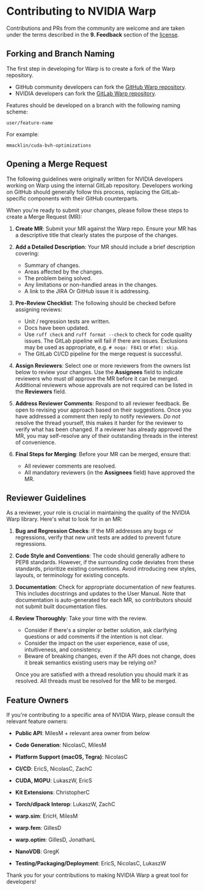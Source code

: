 # Contributing to NVIDIA Warp

Contributions and PRs from the community are welcome and are taken under the
terms described in the **9. Feedback** section of the [license](LICENSE.md).

## Forking and Branch Naming

The first step in developing for Warp is to create a fork of the Warp repository.

- GitHub community developers can fork the [GitHub Warp repository](https://github.com/NVIDIA/warp).
- NVIDIA developers can fork the [GitLab Warp repository](https://gitlab-master.nvidia.com/omniverse/warp).

Features should be developed on a branch with the following naming scheme:

    user/feature-name

For example:

    mmacklin/cuda-bvh-optimizations

## Opening a Merge Request

The following guidelines were originally written for NVIDIA developers
working on Warp using the internal GitLab repository. Developers working
on GitHub should generally follow this process, replacing the GitLab-specific
components with their GitHub counterparts.

When you're ready to submit your changes, please follow these steps to create a Merge Request (MR):

1. **Create MR**: Submit your MR against the Warp repo.
Ensure your MR has a descriptive title that clearly states the purpose of the changes.

2. **Add a Detailed Description**: Your MR should include a brief description covering:
   - Summary of changes.
   - Areas affected by the changes.
   - The problem being solved.
   - Any limitations or non-handled areas in the changes.
   - A link to the JIRA Or GitHub issue it is addressing.

3. **Pre-Review Checklist**: The following should be checked before assigning reviews:
   - Unit / regression tests are written.
   - Docs have been updated.
   - Use `ruff check` and `ruff format --check` to check for code quality issues.
     The GitLab pipeline will fail if there are issues.
     Exclusions may be used as appropriate, e.g. `# noqa: F841` or `#fmt: skip`.
   - The GitLab CI/CD pipeline for the merge request is successful.

4. **Assign Reviewers**: Select one or more reviewers from the owners list below to review your changes.
Use the **Assignees** field to indicate reviewers who must _all_ approve the MR before it can be merged.
Additional reviewers whose approvals are not required can be listed in the **Reviewers** field.

5. **Address Reviewer Comments**: Respond to all reviewer feedback. Be open to revising your approach based on their suggestions.
Once you have addressed a comment then reply to notify reviewers.
_Do not_ resolve the thread yourself, this makes it harder for the reviewer to verify what has been changed.
If a reviewer has already approved the MR, you may self-resolve any of their outstanding threads in the interest of convenience.

6. **Final Steps for Merging**: Before your MR can be merged, ensure that:
   - All reviewer comments are resolved.
   - All mandatory reviewers (in the **Assignees** field) have approved the MR.

## Reviewer Guidelines

As a reviewer, your role is crucial in maintaining the quality of the NVIDIA Warp library. Here's what to look for in an MR:

1. **Bug and Regression Checks**: If the MR addresses any bugs or regressions, verify that new unit tests are added to prevent future regressions.

2. **Code Style and Conventions**: The code should generally adhere to PEP8 standards. However, if the surrounding code deviates from these standards, prioritize existing conventions. Avoid introducing new styles, layouts, or terminology for existing concepts.

3. **Documentation**: Check for appropriate documentation of new features. This includes docstrings and updates to the User Manual. Note that documentation is auto-generated for each MR, so contributors should not submit built documentation files.

4. **Review Thoroughly**: Take your time with the review.
   - Consider if there's a simpler or better solution, ask clarifying questions or add comments if the intention is not clear.
   - Consider the impact on the user experience, ease of use, intuitiveness, and consistency.
   - Beware of breaking changes, even if the API does not change, does it break semantics existing users may be relying on?

   Once you are satisfied with a thread resolution you should mark it as resolved. All threads must be resolved for the MR to be merged.

## Feature Owners

If you're contributing to a specific area of NVIDIA Warp, please consult the relevant feature owners:

- **Public API**: MilesM + relevant area owner from below
  
- **Code Generation**: NicolasC, MilesM

- **Platform Support (macOS, Tegra)**: NicolasC
- **CI/CD**: EricS, NicolasC, ZachC
- **CUDA, MGPU**: LukaszW, EricS
- **Kit Extensions**: ChristopherC
- **Torch/dlpack Interop**: LukaszW, ZachC
- **warp.sim**: EricH, MilesM
- **warp.fem**: GillesD
- **warp.optim**: GillesD, JonathanL
- **NanoVDB**: GregK
- **Testing/Packaging/Deployment**: EricS, NicolasC, LukaszW

Thank you for your contributions to making NVIDIA Warp a great tool for developers!
